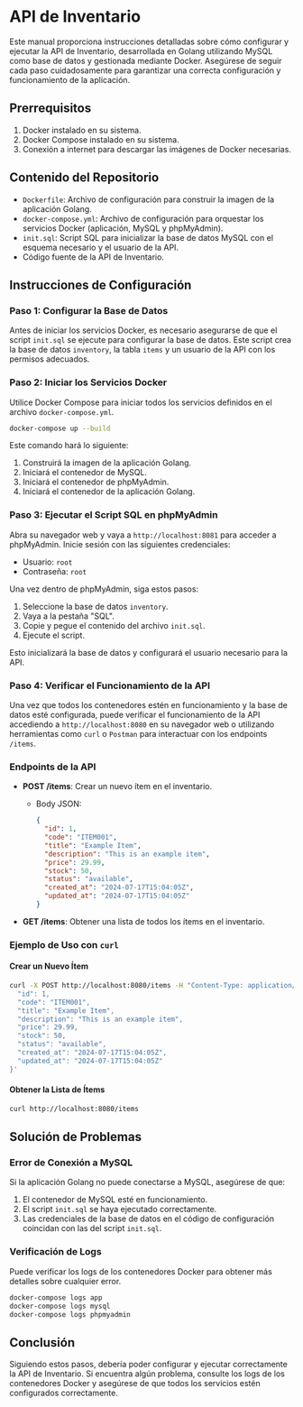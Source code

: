 # API de Inventario

Este manual proporciona instrucciones detalladas sobre cómo configurar y ejecutar la API de Inventario, desarrollada en Golang utilizando MySQL como base de datos y gestionada mediante Docker. Asegúrese de seguir cada paso cuidadosamente para garantizar una correcta configuración y funcionamiento de la aplicación.

## Prerrequisitos

1. Docker instalado en su sistema.
2. Docker Compose instalado en su sistema.
3. Conexión a internet para descargar las imágenes de Docker necesarias.

## Contenido del Repositorio

- `Dockerfile`: Archivo de configuración para construir la imagen de la aplicación Golang.
- `docker-compose.yml`: Archivo de configuración para orquestar los servicios Docker (aplicación, MySQL y phpMyAdmin).
- `init.sql`: Script SQL para inicializar la base de datos MySQL con el esquema necesario y el usuario de la API.
- Código fuente de la API de Inventario.

## Instrucciones de Configuración

### Paso 1: Configurar la Base de Datos

Antes de iniciar los servicios Docker, es necesario asegurarse de que el script `init.sql` se ejecute para configurar la base de datos. Este script crea la base de datos `inventory`, la tabla `items` y un usuario de la API con los permisos adecuados.

### Paso 2: Iniciar los Servicios Docker

Utilice Docker Compose para iniciar todos los servicios definidos en el archivo `docker-compose.yml`.

```sh
docker-compose up --build
```

Este comando hará lo siguiente:

1. Construirá la imagen de la aplicación Golang.
2. Iniciará el contenedor de MySQL.
3. Iniciará el contenedor de phpMyAdmin.
4. Iniciará el contenedor de la aplicación Golang.

### Paso 3: Ejecutar el Script SQL en phpMyAdmin

Abra su navegador web y vaya a `http://localhost:8081` para acceder a phpMyAdmin. Inicie sesión con las siguientes credenciales:

- Usuario: `root`
- Contraseña: `root`

Una vez dentro de phpMyAdmin, siga estos pasos:

1. Seleccione la base de datos `inventory`.
2. Vaya a la pestaña "SQL".
3. Copie y pegue el contenido del archivo `init.sql`.
4. Ejecute el script.

Esto inicializará la base de datos y configurará el usuario necesario para la API.

### Paso 4: Verificar el Funcionamiento de la API

Una vez que todos los contenedores estén en funcionamiento y la base de datos esté configurada, puede verificar el funcionamiento de la API accediendo a `http://localhost:8080` en su navegador web o utilizando herramientas como `curl` o `Postman` para interactuar con los endpoints `/items`.

### Endpoints de la API

- **POST /items**: Crear un nuevo ítem en el inventario.
  - Body JSON:
    ```json
    {
      "id": 1,
      "code": "ITEM001",
      "title": "Example Item",
      "description": "This is an example item",
      "price": 29.99,
      "stock": 50,
      "status": "available",
      "created_at": "2024-07-17T15:04:05Z",
      "updated_at": "2024-07-17T15:04:05Z"
    }
    ```

- **GET /items**: Obtener una lista de todos los ítems en el inventario.

### Ejemplo de Uso con `curl`

#### Crear un Nuevo Ítem

```sh
curl -X POST http://localhost:8080/items -H "Content-Type: application/json" -d '{
  "id": 1,
  "code": "ITEM001",
  "title": "Example Item",
  "description": "This is an example item",
  "price": 29.99,
  "stock": 50,
  "status": "available",
  "created_at": "2024-07-17T15:04:05Z",
  "updated_at": "2024-07-17T15:04:05Z"
}'
```

#### Obtener la Lista de Ítems

```sh
curl http://localhost:8080/items
```

## Solución de Problemas

### Error de Conexión a MySQL

Si la aplicación Golang no puede conectarse a MySQL, asegúrese de que:

1. El contenedor de MySQL esté en funcionamiento.
2. El script `init.sql` se haya ejecutado correctamente.
3. Las credenciales de la base de datos en el código de configuración coincidan con las del script `init.sql`.

### Verificación de Logs

Puede verificar los logs de los contenedores Docker para obtener más detalles sobre cualquier error.

```sh
docker-compose logs app
docker-compose logs mysql
docker-compose logs phpmyadmin
```

## Conclusión

Siguiendo estos pasos, debería poder configurar y ejecutar correctamente la API de Inventario. Si encuentra algún problema, consulte los logs de los contenedores Docker y asegúrese de que todos los servicios estén configurados correctamente.
